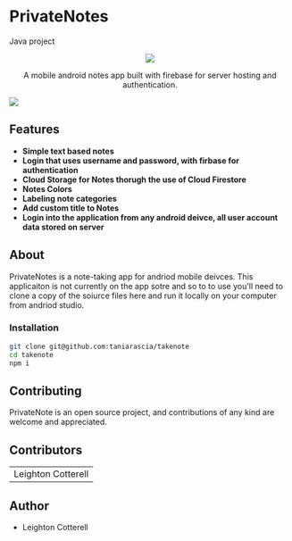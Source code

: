 # PrivateNotes
Java project

<p align="center">
 <img src="https://github.com/leightonoff/PrivateNotes/blob/master/rsz_mainscreen.jpg">
 </p>
   

<p align="center">A mobile android notes app built with firebase for server hosting and authentication.</p>

 <img src="https://github.com/leightonoff/PrivateNotes/blob/master/rsz_mainscreen.jpg">


## Features

- **Simple text based notes**
- **Login that uses username and password, with firbase for authentication**
- **Cloud Storage for Notes thorugh the use of Cloud Firestore**
- **Notes Colors**
- **Labeling note categories**
- **Add custom title to Notes**
- **Login into the application from any android deivce, all user account data stored on server**


## About

PrivateNotes is a note-taking app for andriod mobile deivces. This applicaiton is not currently on the app sotre and so to to use you'll need to clone a copy of the soiurce files here and run it locally on your computer from andriod studio.





### Installation

```bash
git clone git@github.com:taniarascia/takenote
cd takenote
npm i
```


## Contributing

PrivateNote is an open source project, and contributions of any kind are welcome and appreciated.


## Contributors

<table>
  <tr>
    <td>Leighton Cotterell</td>
  </tr>
  
</table>



## Author

- Leighton Cotterell

